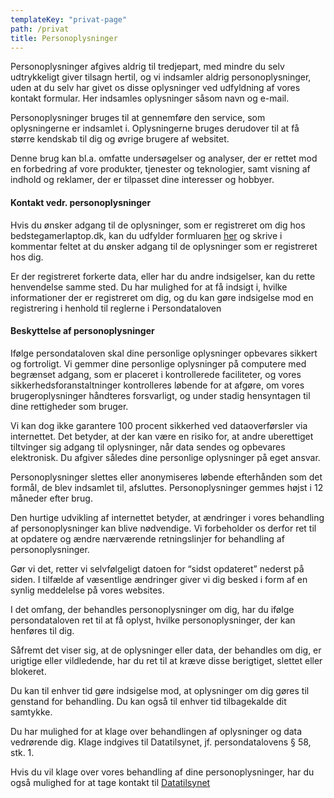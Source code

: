 ```yaml
---
templateKey: "privat-page"
path: /privat
title: Personoplysninger
---
```


Personoplysninger afgives aldrig til tredjepart, med mindre du selv udtrykkeligt giver tilsagn hertil, og vi indsamler aldrig personoplysninger, uden at du selv har givet os disse oplysninger ved udfyldning af vores kontakt formular. Her indsamles oplysninger såsom navn og e-mail.

Personoplysninger bruges til at gennemføre den service, som oplysningerne er indsamlet i. Oplysningerne bruges derudover til at få større kendskab til dig og øvrige brugere af websitet.

Denne brug kan bl.a. omfatte undersøgelser og analyser, der er rettet mod en forbedring af vore produkter, tjenester og teknologier, samt visning af indhold og reklamer, der er tilpasset dine interesser og hobbyer.

#### Kontakt vedr. personoplysninger

Hvis du ønsker adgang til de oplysninger, som er registreret om dig hos bedstegamerlaptop.dk, kan du udfylder formluaren <a href="https://sharp-murdock-45828a.netlify.com/contact" target="_blank">her</a> og skrive i kommentar feltet at du ønsker adgang til de oplysninger som er registreret hos dig.

Er der registreret forkerte data, eller har du andre indsigelser, kan du rette henvendelse samme sted. Du har mulighed for at få indsigt i, hvilke informationer der er registreret om dig, og du kan gøre indsigelse mod en registrering i henhold til reglerne i Persondataloven

#### Beskyttelse af personoplysninger

Ifølge persondataloven skal dine personlige oplysninger opbevares sikkert og fortroligt. Vi gemmer dine personlige oplysninger på computere med begrænset adgang, som er placeret i kontrollerede faciliteter, og vores sikkerhedsforanstaltninger kontrolleres løbende for at afgøre, om vores brugeroplysninger håndteres forsvarligt, og under stadig hensyntagen til dine rettigheder som bruger.

Vi kan dog ikke garantere 100 procent sikkerhed ved dataoverførsler via internettet. Det betyder, at der kan være en risiko for, at andre uberettiget tiltvinger sig adgang til oplysninger, når data sendes og opbevares elektronisk. Du afgiver således dine personlige oplysninger på eget ansvar.

Personoplysninger slettes eller anonymiseres løbende efterhånden som det formål, de blev indsamlet til, afsluttes. Personoplysninger gemmes højst i 12 måneder efter brug.

Den hurtige udvikling af internettet betyder, at ændringer i vores behandling af personoplysninger kan blive nødvendige. Vi forbeholder os derfor ret til at opdatere og ændre nærværende retningslinjer for behandling af personoplysninger.

Gør vi det, retter vi selvfølgeligt datoen for “sidst opdateret” nederst på siden. I tilfælde af væsentlige ændringer giver vi dig besked i form af en synlig meddelelse på vores websites.

I det omfang, der behandles personoplysninger om dig, har du ifølge persondataloven ret til at få oplyst, hvilke personoplysninger, der kan henføres til dig.

Såfremt det viser sig, at de oplysninger eller data, der behandles om dig, er urigtige eller vildledende, har du ret til at kræve disse berigtiget, slettet eller blokeret.

Du kan til enhver tid gøre indsigelse mod, at oplysninger om dig gøres til genstand for behandling. Du kan også til enhver tid tilbagekalde dit samtykke.

Du har mulighed for at klage over behandlingen af oplysninger og data vedrørende dig. Klage indgives til Datatilsynet, jf. persondatalovens § 58, stk. 1.

Hvis du vil klage over vores behandling af dine personoplysninger, har du også mulighed for at tage kontakt til <a href="http://www.datatilsynet.dk/" target="_blank">Datatilsynet</a>
